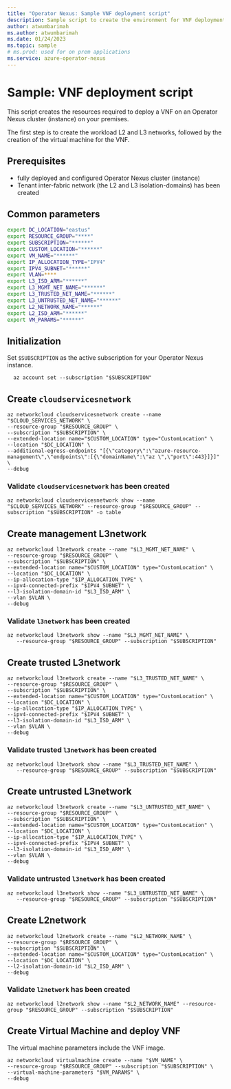 ```yaml
---
title: "Operator Nexus: Sample VNF deployment script"
description: Sample script to create the environment for VNF deployment on Operator Nexus.
author: atwumbarimah
ms.author: atwumbarimah
ms.date: 01/24/2023
ms.topic: sample
# ms.prod: used for on prem applications
ms.service: azure-operator-nexus
---
```


# Sample: VNF deployment script

This script creates the resources required to deploy a VNF on an Operator Nexus cluster (instance) on your premises.

The first step is to create the workload L2 and L3 networks, followed by the creation of the virtual machine for the VNF.

## Prerequisites

- fully deployed and configured Operator Nexus cluster
  (instance)
- Tenant inter-fabric network (the L2 and L3 isolation-domains) has been created

## Common parameters

```bash
export DC_LOCATION="eastus"
export RESOURCE_GROUP="****"
export SUBSCRIPTION="******"
export CUSTOM_LOCATION="******"
export VM_NAME="******"
export IP_ALLOCATION_TYPE="IPV4"
export IPV4_SUBNET="******"
export VLAN=****
export L3_ISD_ARM="******"
export L3_MGMT_NET_NAME="******"
export L3_TRUSTED_NET_NAME="******"
export L3_UNTRUSTED_NET_NAME="******"
export L2_NETWORK_NAME="******"
export L2_ISD_ARM="******"
export VM_PARAMS="******"
```
## Initialization

Set `$SUBSCRIPTION` as the active subscription for your Operator Nexus instance.

```azurecli
  az account set --subscription "$SUBSCRIPTION"
```

## Create `cloudservicesnetwork`

```azurecli
az networkcloud cloudservicesnetwork create --name "$CLOUD_SERVICES_NETWORK" \
--resource-group "$RESOURCE_GROUP" \
--subscription "$SUBSCRIPTION" \
--extended-location name="$CUSTOM_LOCATION" type="CustomLocation" \
--location "$DC_LOCATION" \
--additional-egress-endpoints "[{\"category\":\"azure-resource-management\",\"endpoints\":[{\"domainName\":\"az \",\"port\":443}]}]" \
--debug
```

### Validate `cloudservicesnetwork` has been created

```azurecli
az networkcloud cloudservicesnetwork show --name "$CLOUD_SERVICES_NETWORK" --resource-group "$RESOURCE_GROUP" --subscription "$SUBSCRIPTION" -o table
```

## Create management L3network

```azurecli
az networkcloud l3network create --name "$L3_MGMT_NET_NAME" \
--resource-group "$RESOURCE_GROUP" \
--subscription "$SUBSCRIPTION" \
--extended-location name="$CUSTOM_LOCATION" type="CustomLocation" \
--location "$DC_LOCATION" \
--ip-allocation-type "$IP_ALLOCATION_TYPE" \
--ipv4-connected-prefix "$IPV4_SUBNET" \
--l3-isolation-domain-id "$L3_ISD_ARM" \
--vlan $VLAN \
--debug
```

### Validate `l3network` has been created

```azurecli
az networkcloud l3network show --name "$L3_MGMT_NET_NAME" \
   --resource-group "$RESOURCE_GROUP" --subscription "$SUBSCRIPTION"
```

## Create trusted L3network

```azurecli
az networkcloud l3network create --name "$L3_TRUSTED_NET_NAME" \
--resource-group "$RESOURCE_GROUP" \
--subscription "$SUBSCRIPTION" \
--extended-location name="$CUSTOM_LOCATION" type="CustomLocation" \
--location "$DC_LOCATION" \
--ip-allocation-type "$IP_ALLOCATION_TYPE" \
--ipv4-connected-prefix "$IPV4_SUBNET" \
--l3-isolation-domain-id "$L3_ISD_ARM" \
--vlan $VLAN \
--debug
```

### Validate trusted `l3network` has been created

```azurecli
az networkcloud l3network show --name "$L3_TRUSTED_NET_NAME" \
   --resource-group "$RESOURCE_GROUP" --subscription "$SUBSCRIPTION"
```

## Create untrusted L3network

```azurecli
az networkcloud l3network create --name "$L3_UNTRUSTED_NET_NAME" \
--resource-group "$RESOURCE_GROUP" \
--subscription "$SUBSCRIPTION" \
--extended-location name="$CUSTOM_LOCATION" type="CustomLocation" \
--location "$DC_LOCATION" \
--ip-allocation-type "$IP_ALLOCATION_TYPE" \
--ipv4-connected-prefix "$IPV4_SUBNET" \
--l3-isolation-domain-id "$L3_ISD_ARM" \
--vlan $VLAN \
--debug
```

### Validate untrusted `l3network` has been created

```azurecli
az networkcloud l3network show --name "$L3_UNTRUSTED_NET_NAME" \
   --resource-group "$RESOURCE_GROUP" --subscription "$SUBSCRIPTION"
```

## Create L2network

```azurecli
az networkcloud l2network create --name "$L2_NETWORK_NAME" \
--resource-group "$RESOURCE_GROUP" \
--subscription "$SUBSCRIPTION" \
--extended-location name="$CUSTOM_LOCATION" type="CustomLocation" \
--location "$DC_LOCATION" \
--l2-isolation-domain-id "$L2_ISD_ARM" \
--debug
```

### Validate `l2network` has been created

```azurecli
az networkcloud l2network show --name "$L2_NETWORK_NAME" --resource-group "$RESOURCE_GROUP" --subscription "$SUBSCRIPTION"
```

## Create Virtual Machine and deploy VNF

The virtual machine parameters include the VNF image.

```azurecli
az networkcloud virtualmachine create --name "$VM_NAME" \
--resource-group "$RESOURCE_GROUP" --subscription "$SUBSCRIPTION" \
--virtual-machine-parameters "$VM_PARAMS" \
--debug
```
